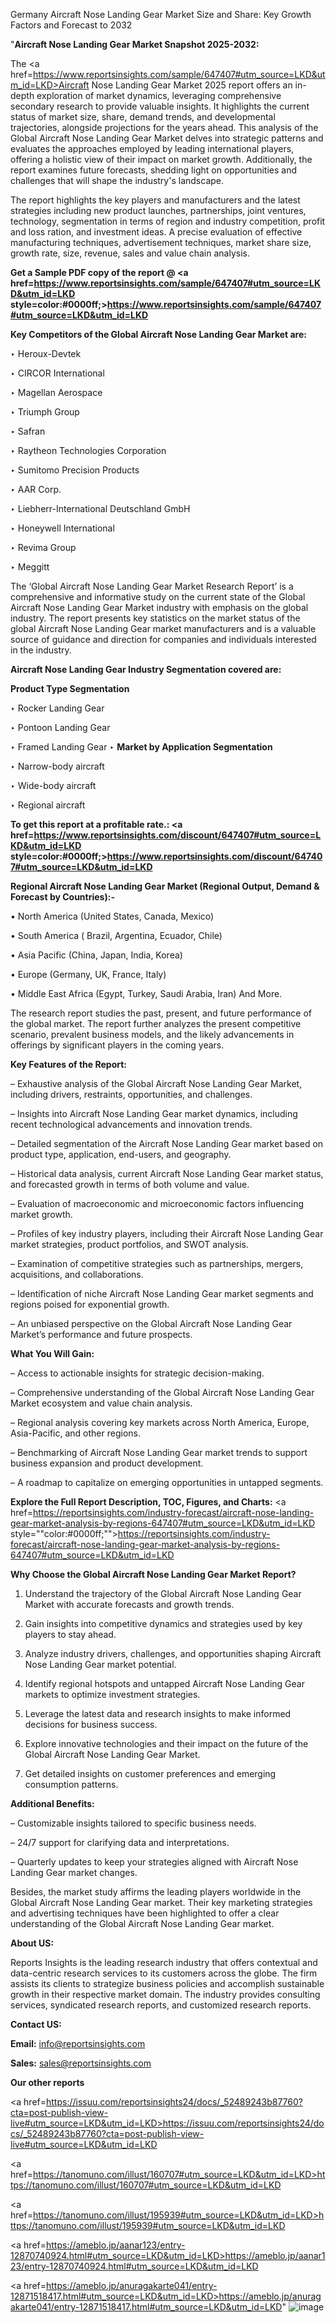 Germany Aircraft Nose Landing Gear Market Size and Share: Key Growth Factors and Forecast to 2032

"<strong>Aircraft Nose Landing Gear Market Snapshot 2025-2032:</strong>

The <a href=https://www.reportsinsights.com/sample/647407#utm_source=LKD&utm_id=LKD>Aircraft Nose Landing Gear Market</a> 2025 report offers an in-depth exploration of market dynamics, leveraging comprehensive secondary research to provide valuable insights. It highlights the current status of market size, share, demand trends, and developmental trajectories, alongside projections for the years ahead. This analysis of the Global Aircraft Nose Landing Gear Market delves into strategic patterns and evaluates the approaches employed by leading international players, offering a holistic view of their impact on market growth. Additionally, the report examines future forecasts, shedding light on opportunities and challenges that will shape the industry's landscape.

The report highlights the key players and manufacturers and the latest strategies including new product launches, partnerships, joint ventures, technology, segmentation in terms of region and industry competition, profit and loss ration, and investment ideas. A precise evaluation of effective manufacturing techniques, advertisement techniques, market share size, growth rate, size, revenue, sales and value chain analysis.

<strong>Get a Sample PDF copy of the report @ <a href=https://www.reportsinsights.com/sample/647407#utm_source=LKD&utm_id=LKD style=color:#0000ff;>https://www.reportsinsights.com/sample/647407#utm_source=LKD&utm_id=LKD</a></strong>

<strong>Key Competitors of the Global Aircraft Nose Landing Gear Market are:</strong>

‣ Heroux-Devtek

‣ CIRCOR International

‣ Magellan Aerospace

‣ Triumph Group

‣ Safran

‣ Raytheon Technologies Corporation

‣ Sumitomo Precision Products

‣ AAR Corp.

‣ Liebherr-International Deutschland GmbH

‣ Honeywell International

‣ Revima Group

‣ Meggitt

The ‘Global Aircraft Nose Landing Gear Market Research Report’ is a comprehensive and informative study on the current state of the Global Aircraft Nose Landing Gear Market industry with emphasis on the global industry. The report presents key statistics on the market status of the global Aircraft Nose Landing Gear market manufacturers and is a valuable source of guidance and direction for companies and individuals interested in the industry.

<strong>Aircraft Nose Landing Gear Industry Segmentation covered are:</strong>

<strong>Product Type Segmentation</strong>

‣ Rocker Landing Gear

‣ Pontoon Landing Gear

‣ Framed Landing Gear
‣ 
<strong>Market by Application Segmentation</strong>

‣ Narrow-body aircraft

‣ Wide-body aircraft

‣ Regional aircraft

<strong>To get this report at a profitable rate.: <a href=https://www.reportsinsights.com/discount/647407#utm_source=LKD&utm_id=LKD style=color:#0000ff;>https://www.reportsinsights.com/discount/647407#utm_source=LKD&utm_id=LKD</a></strong>

<strong>Regional Aircraft Nose Landing Gear Market (Regional Output, Demand &amp; Forecast by Countries):-</strong>

• North America (United States, Canada, Mexico)

• South America ( Brazil, Argentina, Ecuador, Chile)

• Asia Pacific (China, Japan, India, Korea)

• Europe (Germany, UK, France, Italy)

• Middle East Africa (Egypt, Turkey, Saudi Arabia, Iran) And More.

The research report studies the past, present, and future performance of the global market. The report further analyzes the present competitive scenario, prevalent business models, and the likely advancements in offerings by significant players in the coming years.

<strong>Key Features of the Report:</strong>

– Exhaustive analysis of the Global Aircraft Nose Landing Gear Market, including drivers, restraints, opportunities, and challenges.

– Insights into Aircraft Nose Landing Gear market dynamics, including recent technological advancements and innovation trends.

– Detailed segmentation of the Aircraft Nose Landing Gear market based on product type, application, end-users, and geography.

– Historical data analysis, current Aircraft Nose Landing Gear market status, and forecasted growth in terms of both volume and value.

– Evaluation of macroeconomic and microeconomic factors influencing market growth.

– Profiles of key industry players, including their Aircraft Nose Landing Gear market strategies, product portfolios, and SWOT analysis.

– Examination of competitive strategies such as partnerships, mergers, acquisitions, and collaborations.

– Identification of niche Aircraft Nose Landing Gear market segments and regions poised for exponential growth.

– An unbiased perspective on the Global Aircraft Nose Landing Gear Market’s performance and future prospects.

<strong>What You Will Gain:</strong>

– Access to actionable insights for strategic decision-making.

– Comprehensive understanding of the Global Aircraft Nose Landing Gear Market ecosystem and value chain analysis.

– Regional analysis covering key markets across North America, Europe, Asia-Pacific, and other regions.

– Benchmarking of Aircraft Nose Landing Gear market trends to support business expansion and product development.

– A roadmap to capitalize on emerging opportunities in untapped segments.

<strong>Explore the Full Report Description, TOC, Figures, and Charts:</strong>
<a href=https://reportsinsights.com/industry-forecast/aircraft-nose-landing-gear-market-analysis-by-regions-647407#utm_source=LKD&utm_id=LKD style=""color:#0000ff;"">https://reportsinsights.com/industry-forecast/aircraft-nose-landing-gear-market-analysis-by-regions-647407#utm_source=LKD&utm_id=LKD</a>

<strong>Why Choose the Global Aircraft Nose Landing Gear Market Report?</strong>

1. Understand the trajectory of the Global Aircraft Nose Landing Gear Market with accurate forecasts and growth trends.

2. Gain insights into competitive dynamics and strategies used by key players to stay ahead.

3. Analyze industry drivers, challenges, and opportunities shaping Aircraft Nose Landing Gear market potential.

4. Identify regional hotspots and untapped Aircraft Nose Landing Gear markets to optimize investment strategies.

5. Leverage the latest data and research insights to make informed decisions for business success.

6. Explore innovative technologies and their impact on the future of the Global Aircraft Nose Landing Gear Market.

7. Get detailed insights on customer preferences and emerging consumption patterns.

<strong>Additional Benefits:</strong>

– Customizable insights tailored to specific business needs.

– 24/7 support for clarifying data and interpretations.

– Quarterly updates to keep your strategies aligned with Aircraft Nose Landing Gear market changes.

Besides, the market study affirms the leading players worldwide in the Global Aircraft Nose Landing Gear market. Their key marketing strategies and advertising techniques have been highlighted to offer a clear understanding of the Global Aircraft Nose Landing Gear market.

<strong><strong>About US</strong>:</strong>

Reports Insights is the leading research industry that offers contextual and data-centric research services to its customers across the globe. The firm assists its clients to strategize business policies and accomplish sustainable growth in their respective market domain. The industry provides consulting services, syndicated research reports, and customized research reports.

<strong>Contact US:</strong>

<p class=><b>Email:</b> <a href=mailto:info@reportsinsights.com>info@reportsinsights.com</a></p>
<p class=><b>Sales:</b> <a href=mailto:sales@reportsinsights.com>sales@reportsinsights.com</a></p>

<strong>Our other reports</strong>

<a href=https://issuu.com/reportsinsights24/docs/_52489243b87760?cta=post-publish-view-live#utm_source=LKD&utm_id=LKD>https://issuu.com/reportsinsights24/docs/_52489243b87760?cta=post-publish-view-live#utm_source=LKD&utm_id=LKD</a>

<a href=https://tanomuno.com/illust/160707#utm_source=LKD&utm_id=LKD>https://tanomuno.com/illust/160707#utm_source=LKD&utm_id=LKD</a>

<a href=https://tanomuno.com/illust/195939#utm_source=LKD&utm_id=LKD>https://tanomuno.com/illust/195939#utm_source=LKD&utm_id=LKD</a>

<a href=https://ameblo.jp/aanar123/entry-12870740924.html#utm_source=LKD&utm_id=LKD>https://ameblo.jp/aanar123/entry-12870740924.html#utm_source=LKD&utm_id=LKD</a>

<a href=https://ameblo.jp/anuragakarte041/entry-12871518417.html#utm_source=LKD&utm_id=LKD>https://ameblo.jp/anuragakarte041/entry-12871518417.html#utm_source=LKD&utm_id=LKD</a>"
![image](https://github.com/user-attachments/assets/994a0336-2403-41b2-960f-ef8c7f00b375)
